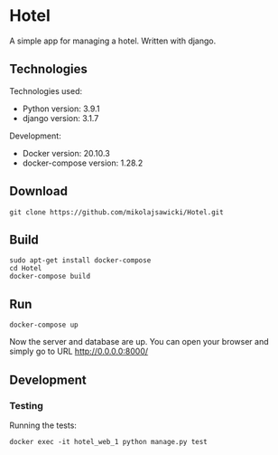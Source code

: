 # Hotel

A simple app for managing a hotel.
Written with django.


## Technologies
Technologies used:
* Python version: 3.9.1
* django version: 3.1.7
  
Development:
* Docker version: 20.10.3
* docker-compose version: 1.28.2 


## Download
```
git clone https://github.com/mikolajsawicki/Hotel.git
```

## Build
```
sudo apt-get install docker-compose
cd Hotel
docker-compose build
```

## Run
```
docker-compose up
```

Now the server and database are up. You can open your browser and simply go to URL http://0.0.0.0:8000/


## Development
### Testing
Running the tests:
```
docker exec -it hotel_web_1 python manage.py test
